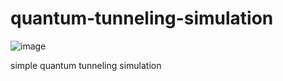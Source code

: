 # quantum-tunneling-simulation

![image](https://github.com/enoobis/quantum-tunneling-simulation/assets/62465404/130be414-a8b4-4f74-9dfe-6b496ea9766c)

simple quantum tunneling simulation
